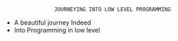                     JOURNEYING INTO LOW LEVEL PROGRAMMING
* A beautiful journey Indeed
* Into Programming in low level
